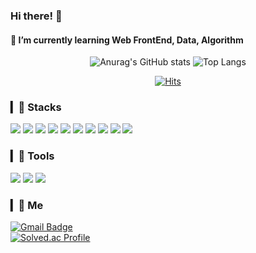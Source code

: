 ### Hi there! 🎄
#### 🖤 I’m currently learning Web FrontEnd, Data, Algorithm

<div align=center>
  


![Anurag's GitHub stats](https://github-readme-stats-sand-six-91.vercel.app/api?username=dontk1llme&show_icons=true&count_private=true&line_height=24&theme=material-palenight&hide=stars)
![Top Langs](https://github-readme-stats.vercel.app/api/top-langs/?username=dontk1llme&layout=compact&theme=material-palenight)
<!-- ![willianrod's wakatime stats](https://github-readme-stats.vercel.app/api/wakatime?username=dontk1llme&layout=compact&theme=material-palenight) -->

[![Hits](https://hits.seeyoufarm.com/api/count/incr/badge.svg?url=https%3A%2F%2Fgithub.com%2Fgjbae1212%2Fhit-counter&count_bg=%23757575&title_bg=%23C86BE0&icon=aerlingus.svg&icon_color=%2365DE5C&title=Hits&edge_flat=false)](https://hits.seeyoufarm.com) 

  

</div>

###  ▎🎄 Stacks
<img src="https://img.shields.io/badge/Python-3776AB?style=flat&logo=Python&logoColor=white"/> <img src="https://img.shields.io/badge/c++-00599C?style=flat&logo=c%2B%2B&logoColor=white"> <img src="https://img.shields.io/badge/react-61DAFB?style=flat&logo=react&logoColor=black"> <img src="https://img.shields.io/badge/vue.js-4FC08D?style=fl,a&logo=vue.js&logoColor=white"> <img src="https://img.shields.io/badge/javascript-F7DF1E?style=flat&logo=javascript&logoColor=black"> <img src="https://img.shields.io/badge/html5-E34F26?style=flat&logo=html5&logoColor=white"> <img src="https://img.shields.io/badge/css-1572B6?style=flat&logo=css3&logoColor=white"> <img src="https://img.shields.io/badge/node.js-339933?style=flat&logo=Node.js&logoColor=white"> <img src="https://img.shields.io/badge/django-092E20?style=flat&logo=django&logoColor=white"> <img src="https://img.shields.io/badge/TensorFlow-FF6F00?style=flat&logo=TensorFlow&logoColor=white"/>

###  ▎🎄 Tools
<img src="https://img.shields.io/badge/github-181717?style=flat&logo=github&logoColor=white"> <img src="https://img.shields.io/badge/Visual Studio Code-007ACC?style=flat&logo=Visual Studio Code&logoColor=white"/> <img src="https://img.shields.io/badge/Anaconda-44A833?style=flat&logo=Anaconda&logoColor=white"/> 

###  ▎🎄 Me
[![Gmail Badge](https://img.shields.io/badge/Gmail-d14836?style=flat-square&logo=Gmail&logoColor=white&link=mailto:snugyun01@gmail.com)](mailto:letm2go@gmail.com) <br>
[![Solved.ac Profile](http://mazassumnida.wtf/api/v2/generate_badge?boj=luvxmasv1be)](https://solved.ac/luvxmasv1be/)  

<!--
### Hi there 👋
**dontk1llme/dontk1llme** is a ✨ _special_ ✨ repository because its `README.md` (this file) appears on your GitHub profile.

Here are some ideas to get you started:

- 🔭 I’m currently working on ...
- 🌱 I’m currently learning ...
- 👯 I’m looking to collaborate on ...
- 🤔 I’m looking for help with ...
- 💬 Ask me about ...
- 📫 How to reach me: ...
- 😄 Pronouns: ...
- ⚡ Fun fact: ...

#참고
https://zzsza.github.io/development/2020/07/10/make-github-profile-readme/
https://velog.io/@colorful-stars/Github-%ED%94%84%EB%A1%9C%ED%95%84-%EA%BE%B8%EB%AF%B8%EA%B8%B0
https://github.com/BoYeonJang/BoYeonJang/blob/main/README.md
https://github.com/HongEunho -> 참고할것
https://github.com/baebae-dev/baeyuna97/blob/main/README.md
-->
